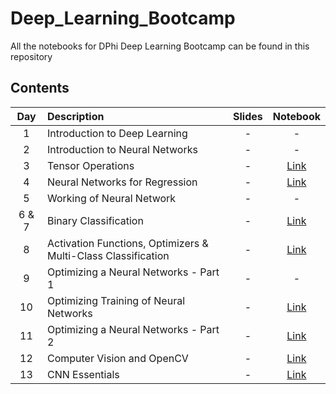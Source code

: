 # Deep_Learning_Bootcamp
All the notebooks for DPhi Deep Learning Bootcamp can be found in this repository

## Contents
| Day   | Description                           | Slides | Notebook |
| :---: |:------------------------------------- | :-----:| :-------:|
| 1     | Introduction to Deep Learning         | - | - |
| 2     | Introduction to Neural Networks       | - | - |
| 3     | Tensor Operations                     | - | [Link](https://github.com/dphi-official/Deep_Learning_Bootcamp/tree/master/Tensor_Operations) |
| 4     | Neural Networks for Regression        | - | [Link](https://github.com/dphi-official/Deep_Learning_Bootcamp/tree/master/Linear_Regression) |
| 5     | Working of Neural Network             | - | - |
| 6 & 7 | Binary Classification                 | - | [Link](https://github.com/dphi-official/Deep_Learning_Bootcamp/tree/master/DL%20For%20Classification) |
| 8     | Activation Functions, Optimizers & Multi-Class Classification | - |[Link](https://github.com/dphi-official/Deep_Learning_Bootcamp/tree/master/Multi_Class_Classification) | 
| 9     | Optimizing a Neural Networks - Part 1 | - | - |
| 10    | Optimizing Training of Neural Networks| - | [Link](https://github.com/dphi-official/Deep_Learning_Bootcamp/tree/master/Optimization_Techniques) |
| 11    | Optimizing a Neural Networks - Part 2 | - | [Link](https://github.com/dphi-official/Deep_Learning_Bootcamp/tree/master/Multi_Class_Classification) |
| 12    | Computer Vision and OpenCV            | - | [Link](https://github.com/dphi-official/Deep_Learning_Bootcamp/tree/master/Digital%20Image%20Processing) |
| 13    | CNN Essentials                        | - | [Link](https://github.com/dphi-official/convolutional_neural_networks_essentials/tree/master/tutorials) |

